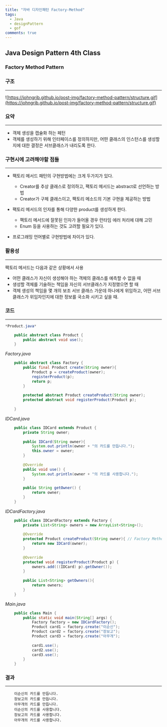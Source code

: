 ```yaml
---
title: "자바 디자인패턴 Factory-Method"
tags:
  - Java
  - designPattern
  - gof
comments: true
---
```


## Java Design Pattern 4th Class

### Factory Method Pattern

### 구조

---

![https://johngrib.github.io/post-img/factory-method-pattern/structure.gif](https://johngrib.github.io/post-img/factory-method-pattern/structure.gif)

### 요약

---

- 객체 생성을 캡슐화 하는 페턴
- 객체를 생성하기 위해 인터페이스를 정의하지만, 어떤 클래스의 인스턴스를 생성할지에 대한 결정은 서브클래스가 내리도록 한다.

### 구현시에 고려해야할 점들

---

- 팩토리 메서드 패턴의 구현방법에는 크게 두가지가 있다.
    - Creator를 추상 클래스로 정의하고, 팩토리 메서드는 abstract로 선언하는 방법
    - Creator가 구체 클래스이고, 팩토리 메소드의 기본 구현을 제공하는 방법

- 팩토리 메서드의 인자를 통해 다양한 product를 생성하게 한다.
    - 팩토리 메서드에 잘못된 인자가 들어올 경우 런타임 에러 처리에 대해 고민
    - Enum 등을 사용하는 것도 고려할 필요가 있다.
- 프로그래밍 언어별로 구현방법에 차이가 있다.

### 활용성

---

팩토리 메서드는 다음과 같은 상황에서 사용

- 어떤 클래스가 자신이 생성해야 하는 객체의 클래스를 예측할 수 없을 때
- 생성할 객체를 기술하는 책임을 자신의 서브클래스가 지정했으면 할 때
- 객체 생성의 책임을 몇 개의 보조 서브 클래스 가운데 하나에게 위임하고, 어떤 서브 클래스가 위임자인지에 대한 정보를 국소화 시키고 싶을 때.

### 코드

---
```java
*Product.java*

    public abstract class Product {
        public abstract void use();
    }
```
*Factory.java*
```java
    public abstract class Factory {
        public final Product create(String owner){
            Product p = createProduct(owner);
            registerProduct(p);
            return p;
        }
    
        protected abstract Product createProduct(String owner);
        protected abstract void registerProduct(Product p);
    
    }
```
*IDCard.java*
```java
    public class IDCard extends Product {
        private String owner;
    
        public IDCard(String owner){
            System.out.println(owner + "의 카드를 만듭니다.");
            this.owner = owner;
        }
    
        @Override
        public void use() {
            System.out.println(owner + "의 카드를 사용합니다.");
        }
    
        public String getOwner() {
            return owner;
        }
    }
```
*IDCardFactory.java*
```java
    public class IDCardFactory extends Factory {
        private List<String> owners = new ArrayList<String>();
    
        @Override
        protected Product createProduct(String owner){ // Factory Method
            return new IDCard(owner);
        }
    
        @Override
        protected void registerProduct(Product p) {
            owners.add(((IDCard) p).getOwner());
        }
    
        public List<String> getOwners(){
            return owners;
        }
    }
```
*Main.java*
```java
    public class Main {
        public static void main(String[] args) {
            Factory factory = new IDCardFactory();
            Product card1 = factory.create("이순신");
            Product card2 = factory.create("장보고");
            Product card3 = factory.create("아무개");
    
            card1.use();
            card2.use();
            card3.use();
        }
    }
```
### 결과

---
```
    이순신의 카드를 만듭니다.
    장보고의 카드를 만듭니다.
    아무개의 카드를 만듭니다.
    이순신의 카드를 사용합니다.
    장보고의 카드를 사용합니다.
    아무개의 카드를 사용합니다.
```
